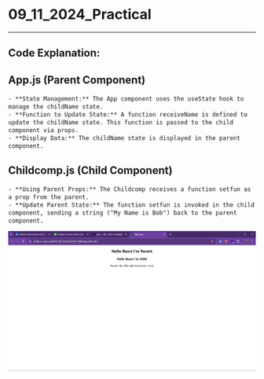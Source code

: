 # 09_11_2024_Practical
---
## Code Explanation:
## App.js (Parent Component)
    - **State Management:** The App component uses the useState hook to manage the childName state.
    - **Function to Update State:** A function receiveName is defined to update the childName state. This function is passed to the child component via props.
    - **Display Data:** The childName state is displayed in the parent component.
## Childcomp.js (Child Component)
    - **Using Parent Props:** The Childcomp receives a function setfun as a prop from the parent.
    - **Update Parent State:** The function setfun is invoked in the child component, sending a string ("My Name is Bob") back to the parent component.

![Output](./parent_child_components/Output/09_11_2024_Output.png)